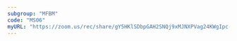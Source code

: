 ```yaml
---
subgroup: "MFBM"
code: "MS06"
myURL: "https://zoom.us/rec/share/gY5HKlSDbpGAH2SNQj9xMJNXPVag24KWgIpc-80J2EinOp1sVr_RtG7KFTJt1OZF.z2drf622wVWovZJc?startTime=1623755630000"
---
```


